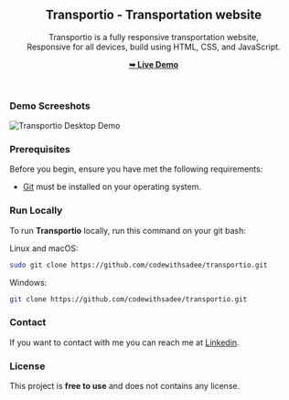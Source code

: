 <div align="center">

  <h2 align="center">Transportio - Transportation website</h2>

  Transportio is a fully responsive transportation website, <br />Responsive for all devices, build using HTML, CSS, and JavaScript.

  <a href="https://codewithsadee.github.io/transportio/"><strong>➥ Live Demo</strong></a>

</div>

<br />

### Demo Screeshots

![Transportio Desktop Demo](./readme-images/desktop.png "Desktop Demo")

### Prerequisites

Before you begin, ensure you have met the following requirements:

* [Git](https://git-scm.com/downloads "Download Git") must be installed on your operating system.

### Run Locally

To run **Transportio** locally, run this command on your git bash:

Linux and macOS:

```bash
sudo git clone https://github.com/codewithsadee/transportio.git
```

Windows:

```bash
git clone https://github.com/codewithsadee/transportio.git
```

### Contact

If you want to contact with me you can reach me at [Linkedin](https://www.linkedin.com/in/ravivarma-s-u-994180280?utm_source=share&utm_campaign=share_via&utm_content=profile&utm_medium=android_app).

### License

This project is **free to use** and does not contains any license.

